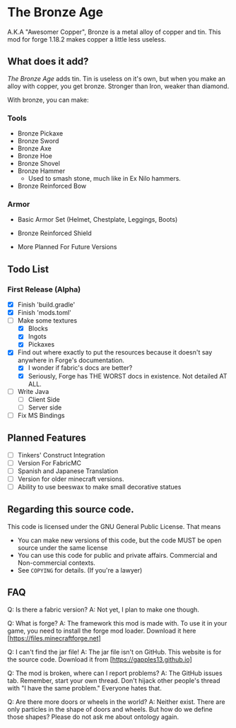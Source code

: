 # The Bronze Age
A.K.A "Awesomer Copper", Bronze is a metal alloy of copper and tin.
This mod for forge 1.18.2 makes copper a little less useless.

## What does it add?
_The Bronze Age_ adds tin. Tin is useless on it's own, but when you make an alloy with copper, you get bronze. 
Stronger than Iron, weaker than diamond.

With bronze, you can make:

### Tools
- Bronze Pickaxe
- Bronze Sword
- Bronze Axe
- Bronze Hoe
- Bronze Shovel
- Bronze Hammer
	- Used to smash stone, much like in Ex Nilo hammers.
- Bronze Reinforced Bow

### Armor
- Basic Armor Set (Helmet, Chestplate, Leggings, Boots)
- Bronze Reinforced Shield

- More Planned For Future Versions

## Todo List

### First Release (Alpha)
- [X] Finish 'build.gradle'
- [X] Finish 'mods.toml'
- [ ] Make some textures
  - [X] Blocks
  - [X] Ingots
  - [X] Pickaxes
- [X] Find out where exactly to put the resources because it doesn't say anywhere in Forge's documentation.
  - [X] I wonder if fabric's docs are better?
  - [X] Seriously, Forge has THE WORST docs in existence. Not detailed AT ALL.
- [ ] Write Java
  - [ ] Client Side
  - [ ] Server side
- [ ] Fix MS Bindings

## Planned Features
- [ ] Tinkers' Construct Integration
- [ ] Version For FabricMC
- [ ] Spanish and Japanese Translation
- [ ] Version for older minecraft versions.
- [ ] Ability to use beeswax to make small decorative statues

## Regarding this source code.
This code is licensed under the GNU General Public License.
That means
- You can make new versions of this code, but the code MUST be open source under the same license
- You can use this code for public and private affairs. Commercial and Non-commercial contexts.
- See `COPYING` for details. (If you're a lawyer)

## FAQ
Q: Is there a fabric version?
A: Not yet, I plan to make one though.

Q: What is forge?
A: The framework this mod is made with. To use it in your game, you need to install the forge mod loader.
Download it here [https://files.minecraftforge.net]

Q: I can't find the jar file!
A: The jar file isn't on GitHub. This website is for the source code. Download it from [https://gapples13.github.io]

Q: The mod is broken, where can I report problems?
A: The GitHub issues tab. Remember, start your own thread. Don't hijack other people's thread with "I have the same problem." Everyone hates that.

Q: Are there more doors or wheels in the world?
A: Neither exist. There are only particles in the shape of doors and wheels. But how do we define those shapes? Please do not
ask me about ontology again.